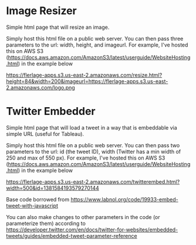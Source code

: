 # Image Resizer
Simple html page that will resize an image.

Simply host this html file on a public web server. You can then pass three parameters to the url: width, height, and imageurl. For example, I've hosted this on AWS S3 (https://docs.aws.amazon.com/AmazonS3/latest/userguide/WebsiteHosting.html) in the example below

https://flerlage-apps.s3.us-east-2.amazonaws.com/resize.html?height=84&width=200&imageurl=https://flerlage-apps.s3.us-east-2.amazonaws.com/logo.png


# Twitter Embedder
Simple html page that will load a tweet in a way that is embeddable via simple URL (useful for Tableau).

Simply host this html file on a public web server. You can then pass two parameters to the url: id (the tweet ID), width (Twitter has a min width of 250 and max of 550 px). For example, I've hosted this on AWS S3 (https://docs.aws.amazon.com/AmazonS3/latest/userguide/WebsiteHosting.html) in the example below

https://flerlage-apps.s3.us-east-2.amazonaws.com/twitterembed.html?width=500&id=1381584193579270144

Base code borrowed from https://www.labnol.org/code/19933-embed-tweet-with-javascript

You can also make changes to other parameters in the code (or parameterize them) according to https://developer.twitter.com/en/docs/twitter-for-websites/embedded-tweets/guides/embedded-tweet-parameter-reference
